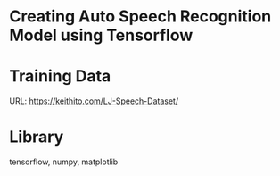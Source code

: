 # Creating Auto Speech Recognition Model using Tensorflow

# Training Data

URL: https://keithito.com/LJ-Speech-Dataset/

# Library

tensorflow, numpy, matplotlib

# 